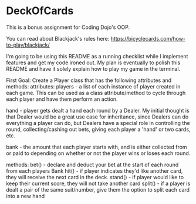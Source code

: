 # DeckOfCards
This is a bonus assignment for Coding Dojo's OOP.

You can read about Blackjack's rules here: https://bicyclecards.com/how-to-play/blackjack/

I'm going to be using this README as a running checklist while I implement features and get my code ironed out. My plan is eventually to polish this README
and have it solely explain how to play my game in the terminal.

First Goal:
Create a Player class that has the following attributes and methods:
attributes:
players - a list of each instance of player created in each game. This can be used as a class attribute/method to cycle through each player
and have them perform an action.

hand - player gets dealt a hand each round by a Dealer. My initial thought is that Dealer would be a great use case for inheritance, 
since Dealers can do everything a player can do, but Dealers have a special role in controlling the round, collecting/cashing out bets, giving
each player a 'hand' or two cards, etc. 

bank - the amount that each player starts with, and is either collected from or paid to depending on whether or not the player wins or loses each round.

methods:
bet() - declare and deduct your bet at the start of each round from each players Bank
hit() - if player indicates they'd like another card, they will receive the next card in the deck.
stand() - if player would like to keep their current score, they will not take another card
split() - if a player is dealt a pair of the same suit/number, give them the option to split each card into a new hand


